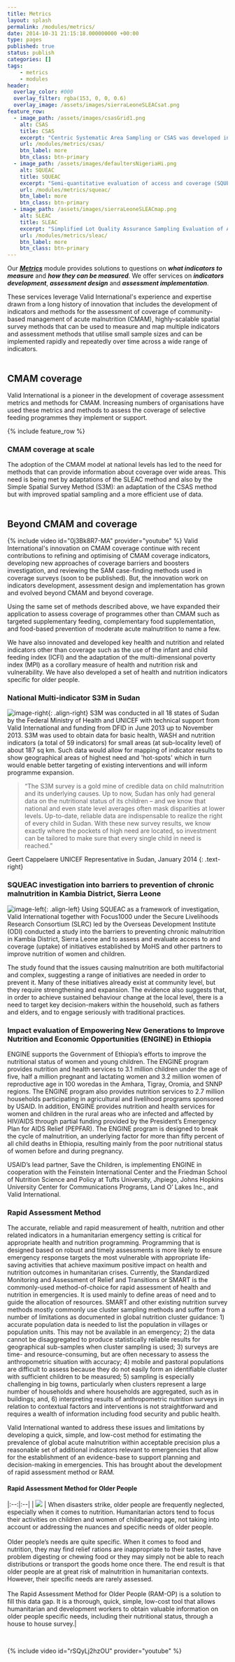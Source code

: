 ```yaml
---
title: Metrics
layout: splash
permalink: /modules/metrics/
date: 2014-10-31 21:15:18.000000000 +00:00
type: pages
published: true
status: publish
categories: []
tags:
    - metrics
    - modules
header:
  overlay_color: #000
  overlay_filter: rgba(153, 0, 0, 0.6)
  overlay_image: /assets/images/sierraLeoneSLEACsat.png
feature_row:
  - image_path: /assets/images/csasGrid1.png
    alt: CSAS
    title: CSAS
    excerpt: "Centric Systematic Area Sampling or CSAS was developed in 2002 and was initially used to test and reform the community-based therapeutic care or CTC model of service delivery, later referred to as community-based management of acute malnutrition (CMAM) or integrated management of acute malnutrition (IMAM)."
    url: /modules/metrics/csas/
    btn_label: more
    btn_class: btn-primary
  - image_path: /assets/images/defaultersNigeriaHi.png
    alt: SQUEAC
    title: SQUEAC
    excerpt: "Semi-quantitative evaluation of access and coverage (SQUEAC) is a method that provides an in-depth analysis of barriers and boosters to coverage. It is designed for use as a regular service monitoring tool through the intelligent use of routine monitoring data complemented by other relevant data that are collected on a ‘little and often’ basis."
    url: /modules/metrics/squeac/
    btn_label: more
    btn_class: btn-primary
  - image_path: /assets/images/sierraLeoneSLEACmap.png
    alt: SLEAC
    title: SLEAC
    excerpt: "Simplified Lot Quality Assurance Sampling Evaluation of Access and Coverage or SLEAC is a rapid low-resource survey method that classifies coverage at the service delivery unit (SDU) level. The advantage of this approach is that relatively small sample sizes are required."
    url: /modules/metrics/sleac/
    btn_label: more
    btn_class: btn-primary
---
```


Our ***[Metrics](https://validmeasures.github.io/modules/metrics/)*** module provides solutions to questions on ***what indicators to measure*** and ***how they can be measured***. We offer services on ***indicators development***, ***assessment design*** and ***assessment implementation***.

These services leverage Valid International's experience and expertise drawn from a long history of innovation that includes the development of indicators and methods for the assessment of coverage of community-based management of acute malnutrition (CMAM), highly-scalable spatial survey methods that can be used to measure and map multiple indicators and assessment methods that utilise small sample sizes and can be implemented rapidly and repeatedly over time across a wide range of indicators.<br/><br/>

## CMAM coverage
Valid International is a pioneer in the development of coverage assessment metrics and methods for CMAM. Increasing numbers of organisations have used these metrics and methods to assess the coverage of selective feeding programmes they implement or support.

{% include feature_row %}

### CMAM coverage at scale
The adoption of the CMAM model at national levels has led to the need for methods that can provide information about coverage over wide areas. This need is being met by adaptations of the SLEAC method and also by the Simple Spatial Survey Method (S3M): an adaptation of the CSAS method but with improved spatial sampling and a more efficient use of data.<br/><br/>

## Beyond CMAM and coverage
{% include video id="0j3Bk8R7-MA" provider="youtube" %}
Valid International's innovation on CMAM coverage continue with recent contributions to refining and optimising of CMAM coverage indicators, developing new approaches of coverage barriers and boosters investigation, and reviewing the SAM case-finding methods used in coverage surveys (soon to be published). But, the innovation work on indicators development, assessment design and implementation has grown and evolved beyond CMAM and beyond coverage.

Using the same set of methods described above, we have expanded their application to assess coverage of programmes other than CMAM such as targeted supplementary feeding, complementary food supplementation, and food-based prevention of moderate acute malnutrition to name a few.

We have also innovated and developed key health and nutrition and related indicators other than coverage such as the use of the infant and child feeding index (ICFI) and the adaptation of the multi-dimensional poverty index (MPI) as a corollary measure of health and nutrition risk and vulnerability. We have also developed a set of health and nutrition indicators specific for older people.


### National Multi-indicator S3M in Sudan

![image-right](/assets/images/sudanS3M-front-small.png){: .align-right} 
S3M was conducted in all 18 states of Sudan by the Federal Ministry of Health and UNICEF with technical support from Valid International and funding from DFID in June 2013 up to November 2013. S3M was used to obtain data for basic health, WASH and nutrition indicators (a total of 59 indicators) for small areas (at sub-locality level) of about 187 sq km. Such data would allow for mapping of indicator results to show geographical areas of highest need and 'hot-spots' which in turn would enable better targeting of existing interventions and will inform programme expansion.<br/>

>“The S3M survey is a gold mine of credible data on child malnutrition and its underlying causes. Up to now, Sudan has only had general data on the nutritional status of its children – and we know that national and even state level averages often mask disparities at lower levels. Up-to-date, reliable data are indispensable to realize the right of every child in Sudan. With these new survey results, we know exactly where the pockets of high need are located, so investment can be tailored to make sure that every single child in need is reached.”

Geert Cappelaere UNICEF Representative in Sudan, January 2014
{: .text-right}


### SQUEAC investigation into barriers to prevention of chronic malnutrition in Kambia District, Sierra Leone

![image-left](/assets/images/blockagesSierraLeoneSmall.png){: .align-left}
Using SQUEAC as a framework of investigation, Valid International together with Focus1000 under the Secure Livelihoods Research Consortium (SLRC) led by the Overseas Development Institute (ODI) conducted a study into the barriers to preventing chronic malnutrition in Kambia District, Sierra Leone and to assess and evaluate access to and coverage (uptake) of initiatives established by MoHS and other partners to improve nutrition of women and children.

The study found that the issues causing malnutrition are both multifactorial and complex, suggesting a range of initiatives are needed in order to prevent it. Many of these initiatives already exist at community level, but they require strengthening and expansion. The evidence also suggests that, in order to achieve sustained behaviour change at the local level, there is a need to target key decision-makers within the household, such as fathers and elders, and to engage seriously with traditional practices.

### Impact evaluation of Empowering New Generations to Improve Nutrition and Economic Opportunities (ENGINE) in Ethiopia
ENGINE supports the Government of Ethiopia’s efforts to improve the nutritional status of women and young children. The ENGINE program provides nutrition and health services to 3.1 million children under the age of five, half a million pregnant and lactating women and 3.2 million women of reproductive age in 100 woredas in the Amhara, Tigray, Oromia, and SNNP regions. The ENGINE program also provides nutrition services to 2.7 million households participating in agricultural and livelihood programs sponsored by USAID. In addition, ENGINE provides nutrition and health services for women and children in the rural areas who are infected and affected by HIV/AIDS through partial funding provided by the President’s Emergency Plan for AIDS Relief (PEPFAR). The ENGINE program is designed to break the cycle of malnutrition, an underlying factor for more than fifty percent of all child deaths in Ethiopia, resulting mainly from the poor nutritional status of women before and during pregnancy.

USAID’s lead partner, Save the Children, is implementing ENGINE in cooperation with the Feinstein International Center and the Friedman School of Nutrition Science and Policy at Tufts University, Jhpiego, Johns Hopkins University Center for Communications Programs, Land O’ Lakes Inc., and Valid International.<br/>

### Rapid Assessment Method
The accurate, reliable and rapid measurement of health, nutrition and other related indicators in a humanitarian emergency setting is critical for appropriate health and nutrition programming. Programming that is designed based on robust and timely assessments is more likely to ensure emergency response targets the most vulnerable with appropriate life-saving activities that achieve maximum positive impact on health and nutrition outcomes in humanitarian crises. Currently, the Standardized Monitoring and Assessment of Relief and Transitions or SMART is the commonly-used method-of-choice for rapid assessment of health and nutrition in emergencies. It is used mainly to define areas of need and to guide the allocation of resources. SMART and other existing nutrition survey methods mostly commonly use cluster sampling methods and suffer from a number of limitations as documented in global nutrition cluster guidance: 1) accurate population data is needed to list the population in villages or population units. This may not be available in an emergency; 2) the data cannot be disaggregated to produce statistically reliable results for geographical sub-samples when cluster sampling is used; 3) surveys are time- and resource-consuming, but are often necessary to assess the anthropometric situation with accuracy; 4) mobile and pastoral populations are difficult to assess because they do not easily form an identifiable cluster with sufficient children to be measured; 5) sampling is especially challenging in big towns, particularly when clusters represent a large number of households and where households are aggregated, such as in buildings; and, 6) interpreting results of anthropometric nutrition surveys in relation to contextual factors and interventions is not straightforward and requires a wealth of information including food security and public health.

Valid International wanted to address these issues and limitations by developing a quick, simple, and low-cost method for estimating the prevalence of global acute malnutrition within acceptable precision plus a reasonable set of additional indicators relevant to emergencies that allow for the establishment of an evidence-base to support planning and decision-making in emergencies. This has brought about the development of rapid assessment method or RAM.<br/>
 
#### Rapid Assessment Method for Older People

|:--:|:--|
| ![](/assets/images/manualRAMOPlarge.png) | When disasters strike, older people are frequently neglected, especially when it comes to nutrition. Humanitarian actors tend to focus their activities on children and women of childbearing age, not taking into account or addressing the nuances and specific needs of older people.<br/><br/>Older people’s needs are quite specific. When it comes to food and nutrition, they may find relief rations are inappropriate to their tastes, have problem digesting or chewing food or they may simply not be able to reach distributions or transport the goods home once there. The end result is that older people are at great risk of malnutrition in humanitarian contexts. However, their specific needs are rarely assessed.<br/><br/> The Rapid Assessment Method for Older People (RAM-OP) is a solution to fill this data gap. It is a thorough, quick, simple, low-cost tool that allows humanitarian and development workers to obtain valuable information on older people specific needs, including their nutritional status, through a house to house survey.|

<br/>

{% include video id="rSQyLj2hzOU" provider="youtube" %}
<br/><br/>

